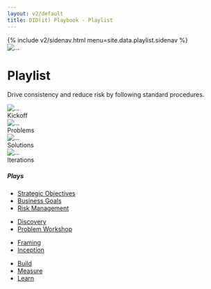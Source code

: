 ```yaml
---
layout: v2/default
title: DID(it) Playbook - Playlist
---
```

<div class="container mt-5">
  <!-- .row -->
  <div class="row">
    {% include v2/sidenav.html menu=site.data.playlist.sidenav %}
    <!-- .main -->
    <main role="main" class="col-md-9">

<!-- hero -->
<div class="jumbotron custom-primary-base mb-5">
<div class="media">
<img class="align-self-center custom-md-img mr-5" src="../../assets/img/v2/icons/pb-playlist@2x.png" alt="...">
<div class="media-body">
<h1>Playlist</h1>
<p class="lead">Drive consistency and reduce risk by following standard procedures.</p>
</div>
</div>
</div>
<!-- /.hero -->

<!-- .custom-list -->
<section class="mb-5">
<div class="custom-list">

<div class="mb-5">
<div class="row">
<div class="col-md-3">
<div class="custom-list-section">
<img class="img-fluid" src="../../assets/img/v2/icons/pb-kickoff@2x.png" alt="...">
<div class="custom-list-title text-center">Kickoff</div>
</div>
</div>
<div class="col-md-3">
<div class="custom-list-section">
<img class="img-fluid" src="../../assets/img/v2/icons/pb-discovery@2x.png" alt="...">
<div class="custom-list-title text-center">Problems</div>
</div>
</div>
<div class="col-md-3">
<div class="custom-list-section">
<img class="img-fluid" src="../../assets/img/v2/icons/pb-framing@2x.png" alt="...">
<div class="custom-list-title text-center">Solutions</div>
</div>
</div>
<div class="col-md-3">
<div class="custom-list-section">
<img class="img-fluid" src="../../assets/img/v2/icons/pb-buildmeasurelearn@2x.png" alt="...">
<div class="custom-list-title text-center">Iterations</div>
</div>
</div>
</div>
</div>

<div class="mb-5">
<h5 class="mb-4">Plays</h5>
<div class="row">
<div class="col-md-3">
<ul class="custom-list-section">
<li>
<a class="text-center" href="{{ site.baseurl }}/v2/play">
Strategic Objectives
</a>
</li>
<li>
<a class="text-center" href="{{ site.baseurl }}/v2/play">
Business Goals
</a>
</li>
<li>
<a class="text-center" href="{{ site.baseurl }}/v2/play">
Risk Management
</a>
</li>
</ul>
</div>
<div class="col-md-3">
<ul class="custom-list-section">
<li>
<a class="text-center" href="{{ site.baseurl }}/v2/play">
Discovery
</a>
</li>
<li>
<a class="text-center" href="{{ site.baseurl }}/v2/play">
Problem Workshop
</a>
</li>
</ul>
</div>
<div class="col-md-3">
<ul class="custom-list-section">
<li>
<a class="text-center" href="{{ site.baseurl }}/v2/play">
Framing
</a>
</li>
<li>
<a class="text-center" href="{{ site.baseurl }}/v2/play">
Inception
</a>
</li>
</ul>
</div>
<div class="col-md-3">
<ul class="custom-list-section">
<li>
<a class="text-center" href="{{ site.baseurl }}/v2/play">
Build
</a>
</li>
<li>
<a class="text-center" href="{{ site.baseurl }}/v2/play">
Measure
</a>
</li>
<li>
<a class="text-center" href="{{ site.baseurl }}/v2/play">
Learn
</a>
</li>
</ul>
</div>
</div>
</div>

</div>
</section>
<!-- /.custom-list -->


</main>
<!-- /.main -->

</div>
<!-- /.row -->
</div>